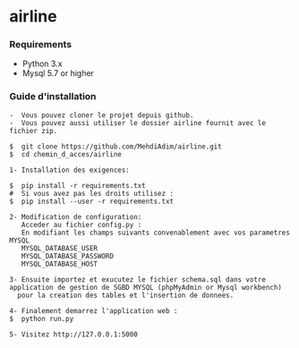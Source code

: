 # airline
### Requirements

- Python 3.x
- Mysql 5.7 or higher 

### Guide d'installation
    
    -  Vous pouvez cloner le projet depuis github.
    -  Vous pouvez aussi utiliser le dossier airline fournit avec le fichier zip.

    $  git clone https://github.com/MehdiAdim/airline.git
    $  cd chemin_d_acces/airline

    1- Installation des exigences:

    $  pip install -r requirements.txt
    #  Si vous avez pas les droits utilisez :
    $  pip install --user -r requirements.txt
   
    2- Modification de configuration:
       Acceder au fichier config.py :
       En modifiant les champs suivants convenablement avec vos parametres MYSQL 
       MYSQL_DATABASE_USER
       MYSQL_DATABASE_PASSWORD 
       MYSQL_DATABASE_HOST
    
    3- Ensuite importez et exucutez le fichier schema.sql dans votre application de gestion de SGBD MYSQL (phpMyAdmin or Mysql workbench)
      pour la creation des tables et l'insertion de donnees.
    
    4- Finalement demarrez l'application web :
    $  python run.py
    
    5- Visitez http://127.0.0.1:5000 

